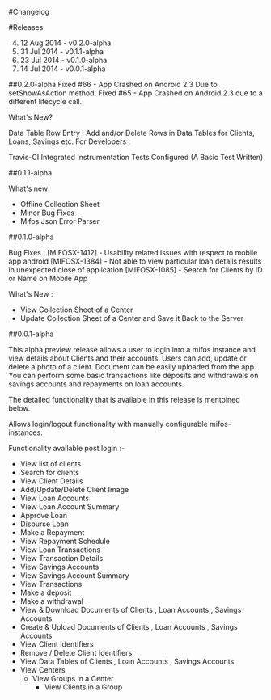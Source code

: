 #Changelog


#Releases

4. 12 Aug 2014 - v0.2.0-alpha
3. 31 Jul 2014 - v0.1.1-alpha
2. 23 Jul 2014 - v0.1.0-alpha
1. 14 Jul 2014 - v0.0.1-alpha

##0.2.0-alpha
Fixed #66 - App Crashed on Android 2.3 Due to setShowAsAction method.
Fixed #65 - App Crashed on Android 2.3 due to a different lifecycle call.

What's New?

Data Table Row Entry : Add and/or Delete Rows in Data Tables for Clients, Loans, Savings etc.
For Developers :

Travis-CI Integrated
Instrumentation Tests Configured (A Basic Test Written)

##0.1.1-alpha

What's new:
* Offline Collection Sheet
* Minor Bug Fixes
* Mifos Json Error Parser

##0.1.0-alpha

Bug Fixes :
[MIFOSX-1412] - Usability related issues with respect to mobile app android
[MIFOSX-1384] - Not able to view particular loan details results in unexpected close of application
[MIFOSX-1085] - Search for Clients by ID or Name on Mobile App

What's New :
* View Collection Sheet of a Center
* Update Collection Sheet of a Center and Save it Back to the Server


##0.0.1-alpha

This alpha preview release allows a user to login into a mifos instance and view details about Clients and their accounts. 
Users can add, update or delete a photo of a client. Document can be easily uploaded from the app. You can perform some 
basic transactions like deposits and withdrawals on savings accounts and repayments on loan accounts. 

The detailed functionality that is available in this release is mentoined below.

Allows login/logout functionality with manually configurable mifos-instances. 

Functionality available post login :-

* View list of clients  
* Search for clients 
* View Client Details
* Add/Update/Delete Client Image
* View Loan Accounts 
* View Loan Account Summary
* Approve Loan 
* Disburse Loan 
* Make a Repayment 
* View Repayment Schedule 
* View Loan Transactions 
* View Transaction Details 
* View Savings Accounts 
* View Savings Account Summary 
* View Transactions 
* Make a deposit 
* Make a withdrawal 
* View & Download Documents of Clients , Loan Accounts , Savings Accounts 
* Create & Upload Documents of Clients , Loan Accounts , Savings Accounts 
* View Client Identifiers 
* Remove / Delete Client Identifiers
* View Data Tables of Clients , Loan Accounts , Savings Accounts 
* View Centers
	* View Groups in a Center
		* View Clients in a Group

